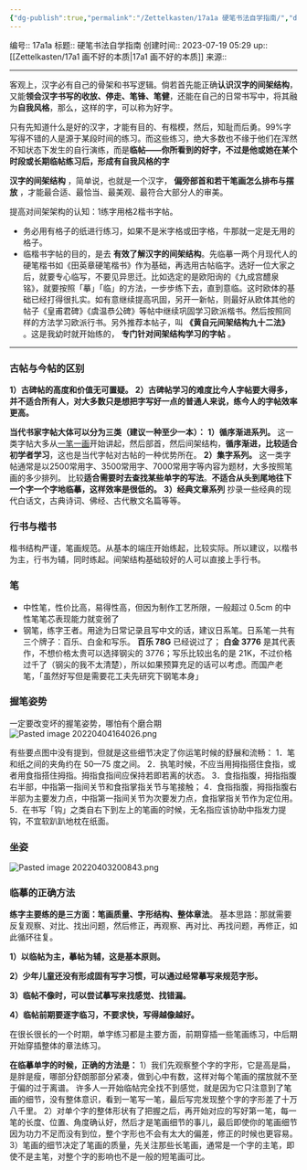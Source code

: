 ```yaml
---
{"dg-publish":true,"permalink":"/Zettelkasten/17a1a 硬笔书法自学指南/","dgPassFrontmatter":true}
---
```


编号:: 17a1a
标题:: 硬笔书法自学指南
创建时间:: 2023-07-19 05:29
up:: [[Zettelkasten/17a1 画不好的本质\|17a1 画不好的本质]]
来源:: 

---
客观上，汉字必有自己的骨架和书写逻辑。倘若首先能正确**认识汉字的间架结构**，又能**领会汉字书写的收放、停走、笔锋、笔健**，还能在自己的日常书写中，将其融为**自我风格**，那么，这样的字，可以称为好字。

只有先知道什么是好的汉字，才能有目的、有楷模，然后，知耻而后勇。99%字写得不错的人是源于某段时间的练习。而这些练习，绝大多数也不缘于他们在浑然不知状态下发生的自行演练，而是**临帖——你所看到的好字，不过是他或她在某个时段或长期临帖练习后，形成有自我风格的字**

**汉字的间架结构** ，简单说，也就是一个汉字， **偏旁部首和若干笔画怎么排布与摆放** ，才能最合适、最恰当、最美观、最符合大部分人的审美。

提高对间架架构的认知：1练字用格2楷书字帖。

- 务必用有格子的纸进行练习，如果不是米字格或田字格，牛那就一定是无用的格子。
- 临楷书字帖的目的，是去 **有效了解汉字的间架结构**。先临摹一两个月现代人的硬笔楷书如《田英章硬笔楷书》作为基础，再选用古帖临字。选好一位大家之后，就要专心临写，不要见异思迁。比如选定的是欧阳询的《九成宫醴泉铭》，就要按照「摹」「临」的方法，一步步练下去，直到意临。这时欧体的基础已经打得很扎实。如有意继续提高巩固，另开一新帖，则最好从欧体其他的帖子《皇甫君碑》《虞温恭公碑》等帖中继续巩固学习欧派楷书。然后按照同样的方法学习欧派行书。另外推荐本帖子，叫 **《黄自元间架结构九十二法》** 。这是我幼时就开始练的， **专门针对间架结构学习的字帖** 。

---

### 古帖与今帖的区别
**1）古碑帖的高度和价值无可置疑。**
**2）古碑帖学习的难度比今人字帖要大得多，并不适合所有人，对大多数只是想把字写好一点的普通人来说，练今人的字帖效率更高。**

**当代书家字帖大体可以分为三类（建议一种至少一本）：**
**1）循序渐进系列。**
这一类字帖大多从[一笔一画](https://www.zhihu.com/search?q=%E4%B8%80%E7%AC%94%E4%B8%80%E7%94%BB&search_source=Entity&hybrid_search_source=Entity&hybrid_search_extra=%7B%22sourceType%22%3A%22answer%22%2C%22sourceId%22%3A269233300%7D)开始讲起，然后部首，然后间架结构，**循序渐进，比较适合初学者学习**，这也是当代字帖对古帖的一种优势所在。
**2）集字系列。**
这一类字帖通常是以2500常用字、3500常用字、7000常用字等内容为题材，大多按照笔画的多少排列。
比较**适合需要时去查找某些单字的写法**。**不适合从头到尾地往下一个字一个字地临摹，这样效率是很低的。**
**3）经典文章系列**
抄录一些经典的现代白话文，古典诗词、佛经、古代散文名篇等等。

### 行书与楷书
楷书结构严谨，笔画规范。从基本的端庄开始练起，比较实际。所以建议，以楷书为主，行书为辅，同时练起。间架结构基础较好的人可以直接上手行书。

### 笔
- 中性笔，性价比高，易得性高，但因为制作工艺所限，一般超过 0.5cm 的中性笔笔芯表现能力就变弱了
- 钢笔，练字王者。用途为日常记录且写中文的话，建议日系笔。日系笔一共有三个牌子：百乐、白金和写乐。 **百乐 78G** 已经说过了； **白金 3776** 是其代表作，不想价格太贵可以选择钢尖的 3776；写乐比较出名的是 21K，不过价格过千了（钢尖的我不太清楚），所以如果预算充足的话可以考虑。而国产老笔，「虽然好写但是需要花工夫先研究下钢笔本身」

### 握笔姿势
一定要改变坏的握笔姿势，哪怕有个磨合期
![Pasted image 20220404164026.png](/img/user/attachment/Pasted%20image%2020220404164026.png)

有些要点图中没有提到，但就是这些细节决定了你运笔时候的舒展和流畅：
1．笔和纸之间的夹角约在 50—75 度之间。
2．执笔时候，不应当用拇指搭住食指，或者用食指搭住拇指。拇指食指间应保持若即若离的状态。
3．食指指腹，拇指指腹右半部，中指第一指间关节和食指掌指关节与笔接触；
4．食指指腹，拇指指腹右半部为主要发力点，中指第一指间关节为次要发力点，食指掌指关节作为定位用。
5．在书写「钩」之类自右下到左上的笔画的时候，无名指应该协助中指发力提钩，不宜软趴趴地枕在纸面。

### 坐姿
![Pasted image 20220403200843.png](/img/user/attachment/Pasted%20image%2020220403200843.png)


### 临摹的正确方法
**练字主要练的是三方面：笔画质量、字形结构、整体章法**。
基本思路：那就需要反复观察、对比、找出问题，然后修正，再观察、再对比、再找问题，再修正，如此循环往复。

**1）以临帖为主，摹帖为辅，这是基本原则。**

**2）少年儿童还没有形成固有写字习惯，可以通过经常摹写来规范字形。**

**3）临帖不像时，可以尝试摹写来找感觉、找错漏。**

**4）临帖前期要逐字临习，不要求快，写得越像越好。**

在很长很长的一个时期，单字练习都是主要方面，前期穿插一些笔画练习，中后期开始穿插整体的章法练习。

**在临摹单字的时候，正确的方法是：**
1）我们先观察整个字的字形，它是高是扁，是胖是瘦，哪部分舒朗那部分紧凑，做到心中有数，这样对每个笔画的摆放就不至于偏的过于离谱。
许多人一开始临帖完全找不到感觉，就是因为它只注意到了笔画的细节，没有整体意识，看到一笔写一笔，最后写完发现整个字的字形差了十万八千里。
2）对单个字的整体形状有了把握之后，再开始对应的写好第一笔，每一笔的长度、位置、角度确认好，然后才是笔画细节的事儿，最后即使你的笔画细节因为功力不足而没有到位，整个字形也不会有太大的偏差，修正的时候也更容易。
3）笔画的细节决定了笔画的质量，先关注那些长笔画，通常是一个字的主笔，即使不是主笔，对整个字的影响也不是一般的短笔画可比。

